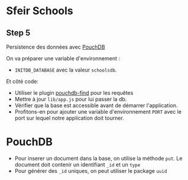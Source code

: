 # Sfeir Schools

## Step 5

Persistence des données avec [PouchDB](https://pouchdb.com)

On va préparer une variable d'environnement :

- `INITDB_DATABASE` avec la valeur `schoolsdb`.

Et côté code:

- Utiliser le plugin [pouchdb-find](https://pouchdb.com/guides/mango-queries.html) pour les requêtes
- Mettre à jour `lib/app.js` pour lui passer la db.
- Vérifier que la base est accessible avant de démarrer l'application.
- Profitons-en pour ajouter une variable d'environnement `PORT` avec le port sur lequel notre application doit tourner.

# PouchDB

- Pour inserer un document dans la base, on utilise la méthode `put`. Le document doit contenir un identifiant `_id` et un `type`
- Pour générer des `_id` uniques, on peut utiliser le package `uuid`



